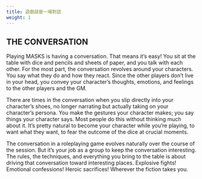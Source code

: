 ```yaml
---
title: 遊戲就是一場對話
weight: 1
---
```


## THE CONVERSATION
Playing MASKS is having a conversation. That means it’s easy! You sit at the table 
with dice and pencils and sheets of paper, and you talk with each other. For 
the most part, the conversation revolves around your characters. You say what 
they do and how they react. Since the other players don’t live in your head, you 
convey your character’s thoughts, emotions, and feelings to the other players 
and the GM. 

There  are  times  in  the  conversation  when  you  slip  directly  into  your 
character’s shoes, no longer narrating but actually taking on your character’s 
persona. You make the gestures your character makes; you say things your 
character says. Most people do this without thinking much about it. It’s pretty 
natural to become your character while you’re playing, to want what they want, 
to fear the outcome of the dice at crucial moments.

The conversation in a roleplaying game evolves naturally over the course 
of the session. But it’s your job as a group to keep the conversation interesting. 
The rules, the techniques, and everything you bring to the table is about driving 
that  conversation  toward  interesting  places.  Explosive  fights!  Emotional 
confessions! Heroic sacrifices! Wherever the fiction takes you.

